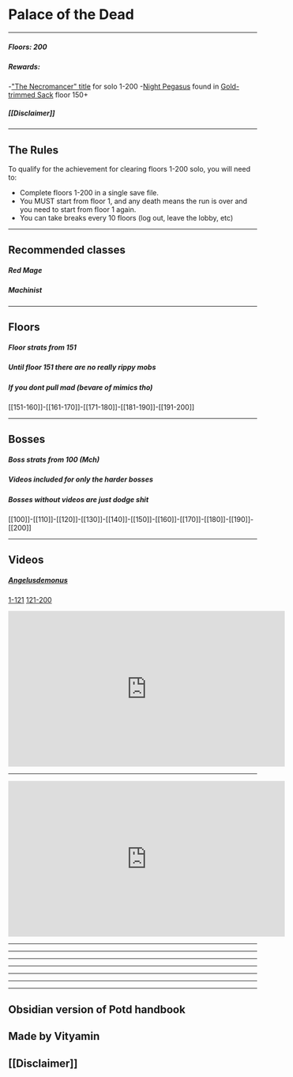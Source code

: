 # Palace of the Dead

---
##### Floors: 200
##### Rewards:
-["The Necromancer" title](https://ffxiv.consolegameswiki.com/wiki/Pal-less_Palace_III) for solo 1-200
-[Night Pegasus](https://ffxiv.gamerescape.com/wiki/Night_Pegasus_Whistle)  found in [Gold-trimmed Sack](https://ffxiv.gamerescape.com/wiki/Gold-trimmed_Sack "Gold-trimmed Sack") floor 150+
##### [[Disclaimer]]
---
## The Rules

To qualify for the achievement for clearing floors 1-200 solo, you will need to:
-   Complete floors 1-200 in a single save file.
-   You MUST start from floor 1, and any death means the run is over and you need to start from floor 1 again.
-   You can take breaks every 10 floors (log out, leave the lobby, etc)

---
## Recommended classes

##### Red Mage
##### Machinist


---
## Floors
##### Floor strats from 151 
##### Until floor 151 there are no really rippy mobs
##### If you dont pull mad (bevare of mimics tho)
[[151-160]]-[[161-170]]-[[171-180]]-[[181-190]]-[[191-200]]

---
## Bosses
##### Boss strats from 100 (Mch)
##### Videos included for only the harder bosses 
##### Bosses without videos are just dodge shit
 [[100]]-[[110]]-[[120]]-[[130]]-[[140]]-[[150]]-[[160]]-[[170]]-[[180]]-[[190]]-[[200]]
 
---
## Videos
##### [Angelusdemonus](https://www.youtube.com/channel/UC9DWh5fq2kCdcpI2fISnt6A)

[1-121](https://www.youtube.com/watch?v=w1bWo3EOoew) [121-200](https://www.youtube.com/watch?v=9SH-qyjREMc)

<iframe width="560" height="315" src="https://www.youtube.com/embed/w1bWo3EOoew" title="YouTube video player" frameborder="0" allow="accelerometer; autoplay; clipboard-write; encrypted-media; gyroscope; picture-in-picture" allowfullscreen></iframe>

---

<iframe width="560" height="315" src="https://www.youtube.com/embed/9SH-qyjREMc" title="YouTube video player" frameborder="0" allow="accelerometer; autoplay; clipboard-write; encrypted-media; gyroscope; picture-in-picture" allowfullscreen></iframe>

---
---
---
---
---
---
---




## Obsidian version of Potd handbook 
## Made by Vityamin
## [[Disclaimer]]

